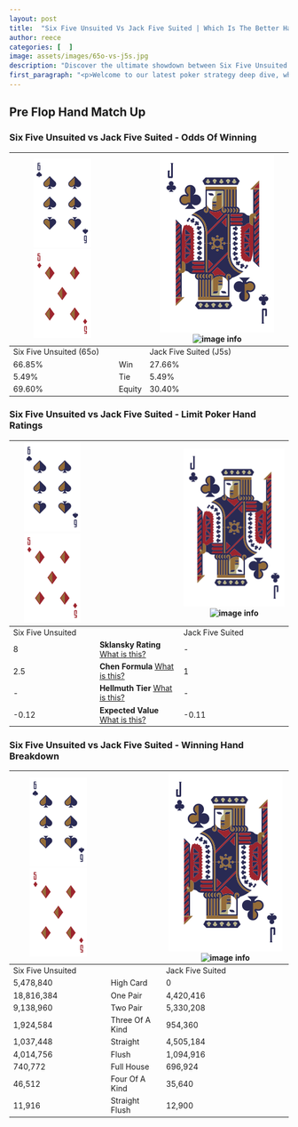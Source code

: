 ```yaml
---
layout: post
title:  "Six Five Unsuited Vs Jack Five Suited | Which Is The Better Hand In Poker? A Complete Guide"
author: reece
categories: [  ]
image: assets/images/65o-vs-j5s.jpg
description: "Discover the ultimate showdown between Six Five Unsuited and Jack Five Suited in poker! Uncover the odds, strategies, and scenarios where one hand triumphs over the other. Get ready to up your poker game with this thrilling analysis."
first_paragraph: "<p>Welcome to our latest poker strategy deep dive, where we're pitting two distinct hands against each other in a high-stakes showdown: Six Five Unsuited vs Jack Five Suited.</p><p>In the dynamic world of poker, every decision counts, and knowing which hand holds the upper hand is key to your success at the table.</p><p>In this article, we'll dissect these two hands, explore the scenarios where one dominates the other, and equip you with the knowledge to make strategic choices that can tip the odds in your favor.</p><p>Get ready to unravel the intriguing dynamics of these poker hands and elevate your game to new heights.</p>"
---
```




[comment]: # (sp0)

## Pre Flop Hand Match Up

<div class="table hand-ratings" markdown="1"> 



### Six Five Unsuited vs Jack Five Suited - Odds Of Winning


    
| ![image info](assets/images/hand1/6.png) ![image info](assets/images/hand1/5o.png) |  | ![image info](assets/images/hand2/J.png) ![image info](assets/images/hand2/5s.png) |
| -------- | -------- | -------- |
| Six Five Unsuited (65o) |  | Jack Five Suited (J5s) |
| 66.85% | Win | 27.66% |
| 5.49% | Tie | 5.49% |
| 69.60% | Equity | 30.40% |




[comment]: # (sp1)



### Six Five Unsuited vs Jack Five Suited - Limit Poker Hand Ratings


    
| ![image info](assets/images/hand1/6.png) ![image info](assets/images/hand1/5o.png) |  | ![image info](assets/images/hand2/J.png) ![image info](assets/images/hand2/5s.png) |
| -------- | -------- | -------- |
| Six Five Unsuited |  | Jack Five Suited |
| 8 | **Sklansky Rating** [What is this?](/sklansky-rating-explained) | - |
| 2.5 | **Chen Formula** [What is this?](/chen-formula-explained) | 1 |
| - | **Hellmuth Tier** [What is this?](/Hellmuth-tier-explained) | - |
| -0.12 | **Expected Value** [What is this?](/expected-value-explained) | -0.11 |




[comment]: # (sp2)



### Six Five Unsuited vs Jack Five Suited - Winning Hand Breakdown


    
| ![image info](assets/images/hand1/6.png) ![image info](assets/images/hand1/5o.png) |  | ![image info](assets/images/hand2/J.png) ![image info](assets/images/hand2/5s.png) |
| -------- | -------- | -------- |
| Six Five Unsuited |  | Jack Five Suited |
| 5,478,840 | High Card | 0 |
| 18,816,384 | One Pair | 4,420,416 |
| 9,138,960 | Two Pair | 5,330,208 |
| 1,924,584 | Three Of A Kind | 954,360 |
| 1,037,448 | Straight | 4,505,184 |
| 4,014,756 | Flush | 1,094,916 |
| 740,772 | Full House | 696,924 |
| 46,512 | Four Of A Kind | 35,640 |
| 11,916 | Straight Flush | 12,900 |




[comment]: # (sp3)



</div>

[comment]: # (sp4)



[comment]: # (sp5)

